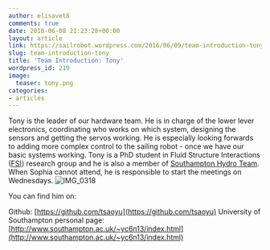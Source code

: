 ```yaml
---
author: elisavet8
comments: true
date: 2016-06-08 21:23:28+00:00
layout: article
link: https://sailrobot.wordpress.com/2016/06/09/team-introduction-tony/
slug: team-introduction-tony
title: 'Team Introduction: Tony'
wordpress_id: 219
image:
  teaser: tony.png
categories:
- articles
---
```


Tony is the leader of our hardware team. He is in charge of the lower lever electronics, coordinating who works on which system, designing the sensors and getting the servos working. He is especially looking forwards to adding more complex control to the sailing robot - once we have our basic systems working. Tony is a PhD student in Fluid Structure Interactions ([FSI](http://www.southampton.ac.uk/engineering/research/groups/fsi.page)) research group and he is also a member of [Southampton Hydro Team](http://southamptonhydroteam2016.weebly.com/). When Sophia cannot attend, he is responsible to start the meetings on Wednesdays.
![IMG_0318](https://sailrobot.files.wordpress.com/2016/06/img_0318.jpg)

You can find him on:

Github: [https://github.com/tsaoyu](https://github.com/tsaoyu)
University of Southampton personal page: [http://www.southampton.ac.uk/~yc6n13/index.html](http://www.southampton.ac.uk/~yc6n13/index.html)
